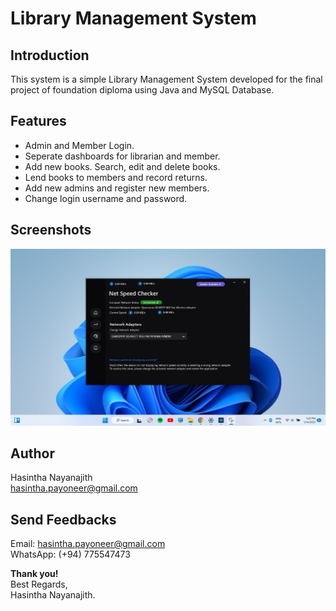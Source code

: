 # Library Management System

## Introduction
This system is a simple Library Management System developed for the final project of foundation diploma using Java and MySQL Database.

## Features
* Admin and Member Login.
* Seperate dashboards for librarian and member.
* Add new books. Search, edit and delete books.
* Lend books to members and record returns.
* Add new admins and register new members.
* Change login username and password.

## Screenshots
![Screenshot](https://github.com/HasinthaNayanajith/net-speed-checker/raw/main/01.jpg)

## Author
Hasintha Nayanajith\
hasintha.payoneer@gmail.com

## Send Feedbacks
Email: hasintha.payoneer@gmail.com\
WhatsApp: (+94) 775547473

**Thank you!**\
Best Regards,\
Hasintha Nayanajith.
